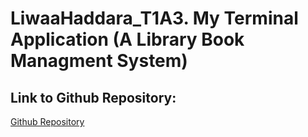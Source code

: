 # **LiwaaHaddara_T1A3. My Terminal Application (A Library Book Managment System)**

## **Link to Github Repository:**

[Github Repository](https://github.com/liwaahaddara/LiwaaHaddara_T1A3)
